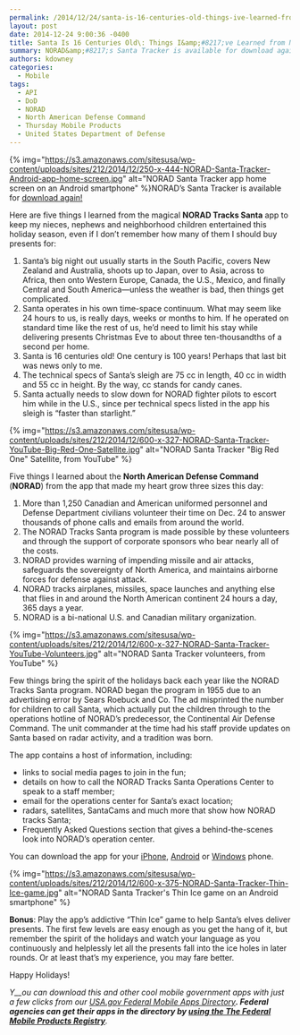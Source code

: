 ```yaml
---
permalink: /2014/12/24/santa-is-16-centuries-old-things-ive-learned-from-norad-tracks-santa-app/
layout: post
date: 2014-12-24 9:00:36 -0400
title: Santa Is 16 Centuries Old\: Things I&amp;#8217;ve Learned from NORAD Tracks Santa App
summary: NORAD&amp;#8217;s Santa Tracker is available for download again! Here are five things I learned from the magical NORAD Tracks Santa app to keep my nieces, nephews and neighborhood children entertained this holiday season, even if I don&rsquo;t remember how many of them I
authors: kdowney
categories:
  - Mobile
tags:
  - API
  - DoD
  - NORAD
  - North American Defense Command
  - Thursday Mobile Products
  - United States Department of Defense
---
```


{% img="https://s3.amazonaws.com/sitesusa/wp-content/uploads/sites/212/2014/12/250-x-444-NORAD-Santa-Tracker-Android-app-home-screen.jpg" alt="NORAD Santa Tracker app home screen on an Android smartphone" %}NORAD&#8217;s Santa Tracker is available for [download again!](https://www.WHATEVER/2013/12/19/the-2013-norad-tracks-santa-app/ "The 2013 NORAD Tracks Santa App")

Here are five things I learned from the magical **NORAD Tracks Santa** app to keep my nieces, nephews and neighborhood children entertained this holiday season, even if I don’t remember how many of them I should buy presents for:

  1. Santa’s big night out usually starts in the South Pacific, covers New Zealand and Australia, shoots up to Japan, over to Asia, across to Africa, then onto Western Europe, Canada, the U.S., Mexico, and finally Central and South America—unless the weather is bad, then things get complicated.
  2. Santa operates in his own time-space continuum. What may seem like 24 hours to us, is really days, weeks or months to him. If he operated on standard time like the rest of us, he’d need to limit his stay while delivering presents Christmas Eve to about three ten-thousandths of a second per home.
  3. Santa is 16 centuries old! One century is 100 years! Perhaps that last bit was news only to me.
  4. The technical specs of Santa’s sleigh are 75 cc in length, 40 cc in width and 55 cc in height. By the way, cc stands for candy canes.
  5. Santa actually needs to slow down for NORAD fighter pilots to escort him while in the U.S., since per technical specs listed in the app his sleigh is “faster than starlight.”

{% img="https://s3.amazonaws.com/sitesusa/wp-content/uploads/sites/212/2014/12/600-x-327-NORAD-Santa-Tracker-YouTube-Big-Red-One-Satellite.jpg" alt="NORAD Santa Tracker "Big Red One" Satellite, from YouTube" %}

Five things I learned about the **North American Defense Command** (**NORAD**) from the app that made my heart grow three sizes this day:

  1. More than 1,250 Canadian and American uniformed personnel and Defense Department civilians volunteer their time on Dec. 24 to answer thousands of phone calls and emails from around the world.
  2. The NORAD Tracks Santa program is made possible by these volunteers and through the support of corporate sponsors who bear nearly all of the costs.
  3. NORAD provides warning of impending missile and air attacks, safeguards the sovereignty of North America, and maintains airborne forces for defense against attack.
  4. NORAD tracks airplanes, missiles, space launches and anything else that flies in and around the North American continent 24 hours a day, 365 days a year.
  5. NORAD is a bi-national U.S. and Canadian military organization.

{% img="https://s3.amazonaws.com/sitesusa/wp-content/uploads/sites/212/2014/12/600-x-327-NORAD-Santa-Tracker-YouTube-Volunteers.jpg" alt="NORAD Santa Tracker volunteers, from YouTube" %}

Few things bring the spirit of the holidays back each year like the NORAD Tracks Santa program. NORAD began the program in 1955 due to an advertising error by Sears Roebuck and Co. The ad misprinted the number for children to call Santa, which actually put the children through to the operations hotline of NORAD&#8217;s predecessor, the Continental Air Defense Command. The unit commander at the time had his staff provide updates on Santa based on radar activity, and a tradition was born.

The app contains a host of information, including:

  * links to social media pages to join in the fun;
  * details on how to call the NORAD Tracks Santa Operations Center to speak to a staff member;
  * email for the operations center for Santa’s exact location;
  * radars, satellites, SantaCams and much more that show how NORAD tracks Santa;
  * Frequently Asked Questions section that gives a behind-the-scenes look into NORAD’s operation center.

You can download the app for your [iPhone](https://itunes.apple.com/us/app/norad-tracks-santa/id474927766?ls=1&mt=8), [Android](https://play.google.com/store/apps/details?id=com.visionbox.NoradTracksSanta) or [Windows](http://www.windowsphone.com/en-us/store/app/norad-tracks-santa/d005fda7-d20a-4a41-acdd-16d1ecab38e2) phone.

{% img="https://s3.amazonaws.com/sitesusa/wp-content/uploads/sites/212/2014/12/600-x-375-NORAD-Santa-Tracker-Thin-Ice-game.jpg" alt="NORAD Santa Tracker's Thin Ice game on an Android smartphone" %}

**Bonus**: Play the app’s addictive “Thin Ice” game to help Santa’s elves deliver presents. The first few levels are easy enough as you get the hang of it, but remember the spirit of the holidays and watch your language as you continuously and helplessly let all the presents fall into the ice holes in later rounds. Or at least that’s my experience, you may fare better.

Happy Holidays!

_Y__ou can download this and other cool mobile government apps with just a few clicks from our [USA.gov Federal Mobile Apps Directory](http://www.usa.gov/mobileapps.shtml)__. Federal agencies can get their apps in the directory by [using the The Federal Mobile Products Registry](https://www.WHATEVER/services/the-federal-mobile-apps-registry/)__._